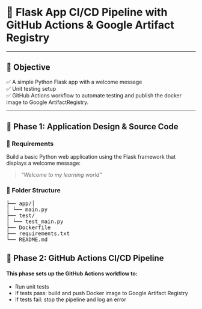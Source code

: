 # 🚀 Flask App CI/CD Pipeline with GitHub Actions & Google Artifact Registry

---

## 📌 Objective

✅ A simple Python Flask app with a welcome message  
✅ Unit testing setup   
✅ GitHub Actions workflow to automate testing and publish the docker image to Google ArtifactRegistry. 

---

## 🧩 Phase 1: Application Design & Source Code

### 🎯 Requirements

Build a basic Python web application using the Flask framework that displays a welcome message:

> _“Welcome to my learning world”_

### 📂 Folder Structure
<pre>
├── app/│ 
│ └── main.py
├── test/
│ └── test_main.py
├── Dockerfile
├── requirements.txt
└── README.md
</pre>

## 🔁 Phase 2: GitHub Actions CI/CD Pipeline
#### This phase sets up the GitHub Actions workflow to:

- Run unit tests
- If tests pass: build and push Docker image to Google Artifact Registry
- If tests fail: stop the pipeline and log an error
